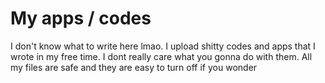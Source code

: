 # My apps / codes

I don't know what to write here lmao. I upload shitty codes and apps that I wrote in my free time. 
I dont really care what you gonna do with them.
All my files are safe and they are easy to turn off if you wonder
